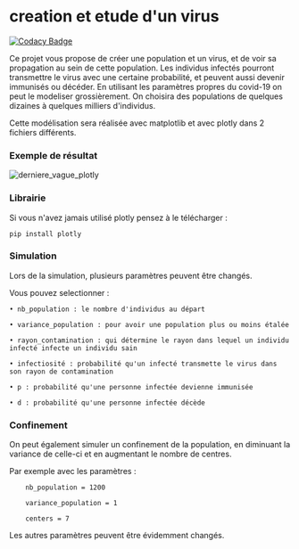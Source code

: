 # creation et etude d'un virus

[![Codacy Badge](https://api.codacy.com/project/badge/Grade/1be197d831a742f5af9d86e04a70721f)](https://app.codacy.com/manual/antoninlefevre45/simulation_virus_covid-19?utm_source=github.com&utm_medium=referral&utm_content=antonin-lfv/simulation_virus_covid-19&utm_campaign=Badge_Grade_Dashboard)

Ce projet vous propose de créer une population et un virus, et de voir sa propagation au sein de cette population. Les individus infectés pourront transmettre le virus avec une certaine probabilité, et peuvent aussi devenir immunisés ou décéder. 
En utilisant les paramètres propres du covid-19 on peut le modeliser grossièrement.
On choisira des populations de quelques dizaines à quelques milliers d'individus.

Cette modélisation sera réalisée avec matplotlib et avec plotly dans 2 fichiers différents.

### Exemple de résultat

![derniere_vague_plotly](https://user-images.githubusercontent.com/63207451/87424699-b0ecb000-c5dc-11ea-82cb-bcb36c6b7ac1.png)

### Librairie

Si vous n'avez jamais utilisé plotly pensez à le télécharger :


	pip install plotly


### Simulation

Lors de la simulation, plusieurs paramètres peuvent être changés.

Vous pouvez selectionner :
  
	• nb_population : le nombre d'individus au départ
  
	• variance_population : pour avoir une population plus ou moins étalée
 
 	• rayon_contamination : qui détermine le rayon dans lequel un individu infecté infecte un individu sain
	
	• infectiosité : probabilité qu'un infecté transmette le virus dans son rayon de contamination

	• p : probabilité qu'une personne infectée devienne immunisée
	
	• d : probabilité qu'une personne infectée décède 

### Confinement 

On peut également simuler un confinement de la population, en diminuant la variance de celle-ci et en augmentant le nombre de centres.

Par exemple avec les paramètres :

		nb_population = 1200
	
		variance_population = 1
	
		centers = 7


Les autres paramètres peuvent être évidemment changés.

